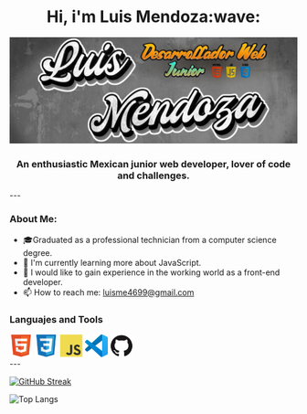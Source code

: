 <div class = "header" align = "center">
  <h1>Hi, i'm Luis Mendoza:wave:</h1>
  <img src= "Luis_Mendoza2.jpg">
  <h3>An enthusiastic Mexican junior web developer, lover of code and challenges.</h3>
</div>
---
  <h3>About Me:</h3>

- :mortar_board:Graduated as a professional technician from a computer science degree.
- 🌱 I'm currently learning more about JavaScript.
- 👯 I would like to gain experience in the working world as a front-end developer.
- 📫 How to reach me: luisme4699@gmail.com

<div align="left">
  <h3>Languajes and Tools</h3>
  <div>
    <img src="https://github.com/devicons/devicon/blob/master/icons/html5/html5-original.svg" title="html5" width="40" height="40">
    <img src="https://github.com/devicons/devicon/blob/master/icons/css3/css3-original.svg" title="ccs" width="40" height="40">
    <img src="https://github.com/devicons/devicon/blob/master/icons/javascript/javascript-original.svg" title="javascript" width="40" height="40">
    <img src="https://github.com/devicons/devicon/blob/master/icons/vscode/vscode-original.svg" title="visualstudio" width="40" height="40">
    <img src="https://github.com/devicons/devicon/blob/master/icons/github/github-original.svg" title="javascript" width="40" height="40">
  </div>
</div>
---

[![GitHub Streak](http://github-readme-streak-stats.herokuapp.com?user=LuisMendozaDevs&theme=radical&date_format=j%20M%5B%20Y%5D&card_width=500)](https://git.io/streak-stats)

![Top Langs](https://github-readme-stats.vercel.app/api/top-langs/?username=LuisMendozaDevs&hide_progress=true)
